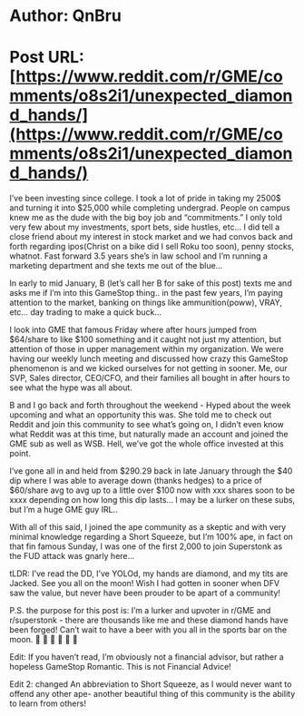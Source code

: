 # Author: QnBru
# Post URL: [https://www.reddit.com/r/GME/comments/o8s2i1/unexpected_diamond_hands/](https://www.reddit.com/r/GME/comments/o8s2i1/unexpected_diamond_hands/)


I’ve been investing since college. I took a lot of pride in taking my 2500$ and turning it into $25,000 while completing undergrad. People on campus knew me as the dude with the big boy job and “commitments.” I only told very few about my investments, sport bets, side hustles, etc… I did tell a close friend about my interest in stock market and we had convos back and forth regarding ipos(Christ on a bike did I sell Roku too soon), penny stocks, whatnot. Fast forward 3.5 years she’s in law school and I’m running a marketing department and she texts me out of the blue…

 In early to mid January, B (let’s call her B for sake of this post) texts me and asks me if I’m into this GameStop thing.. in the past few years, I’m paying attention to the market, banking on things like ammunition(poww), VRAY, etc… day trading to make a quick buck…

I look into GME that famous Friday where after hours jumped from $64/share to like $100 something and it caught not just my attention, but attention of those in upper management within my organization. We were having our weekly lunch meeting and discussed how crazy this GameStop phenomenon is and we kicked ourselves for not getting in sooner. Me, our SVP, Sales director, CEO/CFO, and their families all bought in after hours to see what the hype was all about. 

B and I go back and forth throughout the weekend - Hyped about the week upcoming and what an opportunity this was. She told me to check out Reddit and join this community to see what’s going on, I didn’t even know what Reddit was at this time, but naturally made an account and joined the GME sub as well as WSB. Hell, we’ve got the whole office invested at this point. 

I’ve gone all in and held from $290.29 back in late January through the $40 dip where I was able to average down (thanks hedges) to a price of $60/share avg to avg up to a little over $100 now with xxx shares soon to be xxxx depending on how long this dip lasts… I may be a lurker on these subs, but I’m a huge GME guy IRL..

With all of this said, I joined the ape community as a skeptic and with very minimal knowledge regarding a Short Squeeze, but I’m 100% ape, in fact on that fin famous Sunday, I was one of the first 2,000 to join Superstonk as the FUD attack was gnarly here… 

tLDR:
I’ve read the DD, I’ve YOLOd, my hands are diamond, and my tits are Jacked. See you all on the moon! Wish I had gotten in sooner when DFV saw the value, but never have been prouder to be apart of a community! 

P.S. the purpose for this post is: I’m a lurker and upvoter in r/GME and r/superstonk - there are thousands like me and these diamond hands have been forged! Can’t wait to have a beer with you all in the sports bar on the moon. 
🚀 🚀 🚀 🌚 💎 🙌

Edit: If you haven’t read, I’m obviously not a financial advisor, but rather a hopeless GameStop Romantic. This is not Financial Advice!

Edit 2: changed An abbreviation to Short Squeeze, as I would never want to offend any other ape- another beautiful thing of this community is the ability to learn from others!
